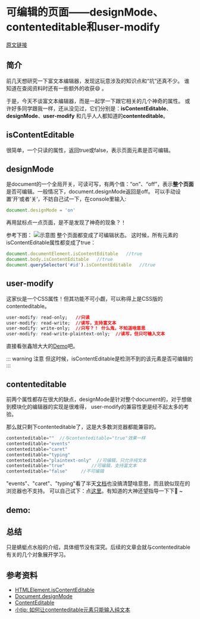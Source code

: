 # 可编辑的页面——designMode、contenteditable和user-modify

[原文链接](https://denzel.netlify.com/js/editable_dom.html?_=5432542436436543)

## 简介
前几天想研究一下富文本编辑器，发现这玩意涉及的知识点和“坑”还真不少。
谁知道在查阅资料时还有一些额外的收获:smile: 。

于是，今天不谈富文本编辑器，而是一起学一下跟它相关的几个神奇的属性。
或许好多同学跟我一样，还从没见过，它们分别是：**isContentEditable**、**designMode**、**user-modify**
和几乎人人都知道的**contenteditable**。

## isContentEditable
很简单，一个只读的属性，返回true或false，表示页面元素是否可编辑。

## designMode
是document的一个全局开关，可读可写，有两个值：“on”、“off”，表示**整个页面**是否可编辑。一般情况下，document.designMode返回是off。
可以手动设置’开‘或者’关‘，不妨自己试一下，在console里输入:

```js
document.designMode = 'on'
```
再用鼠标点一点页面，是不是发现了神奇的现象？！

参考下图：
![示意图](http://p8rbt50i2.bkt.clouddn.com/blogeditable.gif)
整个页面都变成了可编辑状态。
这时候，所有元素的isContentEditable属性都变成了true：

```js
document.documentElement.isContentEditable   //true
document.body.isContentEditable   //true
document.querySelector('#id').isContentEditable   //true
```

## user-modify
这家伙是一个CSS属性！但其功能不可小觑，可以称得上是CSS版的contenteditable。

```css
user-modify: read-only;   //只读
user-modify: read-write;  //读写，支持富文本
user-modify: write-only;  //只写？！ 什么鬼，不知道啥意思
user-modify: read-write-plaintext-only;  //读写，但只可输入文本
```

直接看张鑫旭大大的[Demo](http://www.zhangxinxu.com/study/201601/user-modify.html)吧。

::: warning 注意
但这时候，isContentEditable是检测不到的该元素是否可编辑的
:::

## contenteditable
前两个属性都存在很大的缺点，designMode是针对整个document的，对于想做到模块化的编辑器的实现是很难得，
user-modify的兼容性更是经不起太多的考验。

那么就只剩下contenteditable了，这是大多数浏览器都能兼容的。

```js
contenteditable=""  //与contenteditable="true"效果一样
contenteditable="events"
contenteditable="caret"
contenteditable="typing"
contenteditable="plaintext-only"  //可编辑，只允许纯文本
contenteditable="true"			//可编辑，支持富文本
contenteditable="false"     //不可编辑
```
"events"、"caret"、"typing"看了半天[文档](https://w3c.github.io/editing/contentEditable.html#contenteditable)也没搞清楚啥意思，而且貌似现在的浏览器也不支持。
可以自己试下：点[这里](http://www.w3school.com.cn/tiy/t.asp?f=html5_global_contenteditable)。有知道的大神还望指导一下下:pray: ~

## demo:
<Editor-ContenteditableTest/>

## 总结
只是蜻蜓点水般的介绍，具体细节没有深究。后续的文章会就与contenteditable有关的几个对象展开学习。

## 参考资料
- [HTMLElement.isContentEditable](https://developer.mozilla.org/en-US/docs/Web/API/HTMLElement/isContentEditable)
- [Document.designMode](https://developer.mozilla.org/en-US/docs/Web/API/Document/designMode)
- [ContentEditable](https://w3c.github.io/editing/contentEditable.html#contenteditable)
- [小tip: 如何让contenteditable元素只能输入纯文本](http://www.zhangxinxu.com/wordpress/2016/01/contenteditable-plaintext-only/)

<!-- <comment-tool></comment-tool> -->